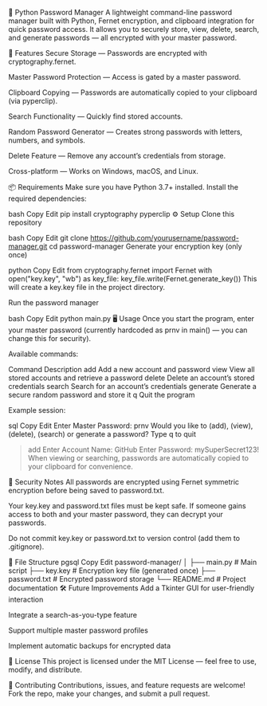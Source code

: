 🔐 Python Password Manager
A lightweight command-line password manager built with Python, Fernet encryption, and clipboard integration for quick password access.
It allows you to securely store, view, delete, search, and generate passwords — all encrypted with your master password.

🚀 Features
Secure Storage — Passwords are encrypted with cryptography.fernet.

Master Password Protection — Access is gated by a master password.

Clipboard Copying — Passwords are automatically copied to your clipboard (via pyperclip).

Search Functionality — Quickly find stored accounts.

Random Password Generator — Creates strong passwords with letters, numbers, and symbols.

Delete Feature — Remove any account’s credentials from storage.

Cross-platform — Works on Windows, macOS, and Linux.

📦 Requirements
Make sure you have Python 3.7+ installed.
Install the required dependencies:

bash
Copy
Edit
pip install cryptography pyperclip
⚙️ Setup
Clone this repository

bash
Copy
Edit
git clone https://github.com/yourusername/password-manager.git
cd password-manager
Generate your encryption key (only once)

python
Copy
Edit
from cryptography.fernet import Fernet
with open("key.key", "wb") as key_file:
    key_file.write(Fernet.generate_key())
This will create a key.key file in the project directory.

Run the password manager

bash
Copy
Edit
python main.py
🖥️ Usage
Once you start the program, enter your master password (currently hardcoded as prnv in main() — you can change this for security).

Available commands:

Command	Description
add	Add a new account and password
view	View all stored accounts and retrieve a password
delete	Delete an account’s stored credentials
search	Search for an account’s credentials
generate	Generate a secure random password and store it
q	Quit the program

Example session:

sql
Copy
Edit
Enter Master Password:
prnv
Would you like to (add), (view), (delete), (search) or generate a password? Type q to quit
> add
Enter Account Name: GitHub
Enter Password: mySuperSecret123!
When viewing or searching, passwords are automatically copied to your clipboard for convenience.

🔐 Security Notes
All passwords are encrypted using Fernet symmetric encryption before being saved to password.txt.

Your key.key and password.txt files must be kept safe.
If someone gains access to both and your master password, they can decrypt your passwords.

Do not commit key.key or password.txt to version control (add them to .gitignore).

📄 File Structure
pgsql
Copy
Edit
password-manager/
│
├── main.py           # Main script
├── key.key           # Encryption key file (generated once)
├── password.txt      # Encrypted password storage
└── README.md         # Project documentation
🛠️ Future Improvements
 Add a Tkinter GUI for user-friendly interaction

 Integrate a search-as-you-type feature

 Support multiple master password profiles

 Implement automatic backups for encrypted data

📜 License
This project is licensed under the MIT License — feel free to use, modify, and distribute.

🤝 Contributing
Contributions, issues, and feature requests are welcome!
Fork the repo, make your changes, and submit a pull request.

